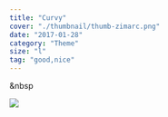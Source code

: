 ```yaml
---
title: "Curvy"
cover: "./thumbnail/thumb-zimarc.png"
date: "2017-01-28"
category: "Theme"
size: "l"
tag: "good,nice"
---
```



&nbsp

<img src="https://images.ctfassets.net/mgd90li3yfeu/46N3d5IwFGimiG0QMUwSgu/3a93c334f0bdc820d7bcb915ee73d90b/curvy-zimarc-chair.svg">


